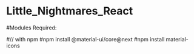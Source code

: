 # Little_Nightmares_React

#Modules Required:

#// with npm
#npm install @material-ui/core@next
#npm install material-icons
